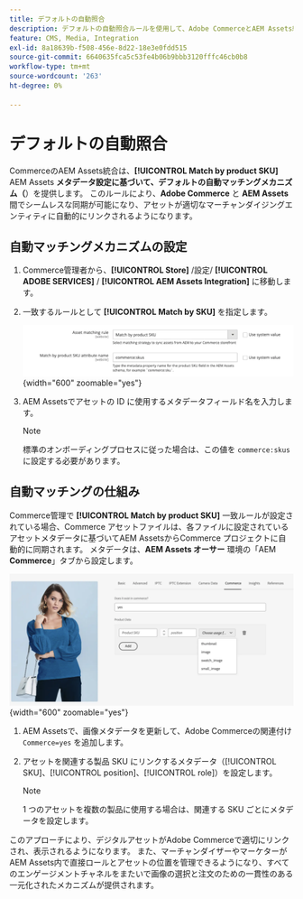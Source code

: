 ```yaml
---
title: デフォルトの自動照合
description: デフォルトの自動照合ルールを使用して、Adobe CommerceとAEM Assets統合の間でシームレスな同期を有効にし、アセットが適切なマーチャンダイジングエンティティに自動的にリンクされるようにする方法を説明します。
feature: CMS, Media, Integration
exl-id: 8a18639b-f508-456e-8d22-18e3e0fdd515
source-git-commit: 6640635fca5c53fe4b06b9bbb3120fffc46cb0b8
workflow-type: tm+mt
source-wordcount: '263'
ht-degree: 0%

---
```


# デフォルトの自動照合

CommerceのAEM Assets統合は、**[!UICONTROL Match by product SKU]** AEM Assets **メタデータ設定に基づいて、デフォルトの自動マッチングメカニズム（**）を提供します。 このルールにより、**Adobe Commerce** と **AEM Assets** 間でシームレスな同期が可能になり、アセットが適切なマーチャンダイジングエンティティに自動的にリンクされるようになります。

## 自動マッチングメカニズムの設定

1. Commerce管理者から、**[!UICONTROL Store]** /設定/ **[!UICONTROL ADOBE SERVICES]** / **[!UICONTROL AEM Assets Integration]** に移動します。

1. 一致するルールとして **[!UICONTROL Match by SKU]** を指定します。

   ![&#x200B; デフォルトの自動照合ルール &#x200B;](../assets/ootb-matching-rule.png){width="600" zoomable="yes"}

1. AEM Assetsでアセットの ID に使用するメタデータフィールド名を入力します。

   >[!NOTE]
   >
   > 標準のオンボーディングプロセスに従った場合は、この値を `commerce:skus` に設定する必要があります。

## 自動マッチングの仕組み

Commerce管理で **[!UICONTROL Match by product SKU]** 一致ルールが設定されている場合、Commerce アセットファイルは、各ファイルに設定されているアセットメタデータに基づいてAEM AssetsからCommerce プロジェクトに自動的に同期されます。 メタデータは、**AEM Assets オーサー** 環境の「AEM **Commerce**」タブから設定します。

![&#x200B; メタデータの例 &#x200B;](../assets/example-metadata.png){width="600" zoomable="yes"}

1. AEM Assetsで、画像メタデータを更新して、Adobe Commerceの関連付け `Commerce=yes` を追加します。

1. アセットを関連する製品 SKU にリンクするメタデータ（[!UICONTROL SKU]、[!UICONTROL position]、[!UICONTROL role]）を設定します。

   >[!NOTE]
   >
   > 1 つのアセットを複数の製品に使用する場合は、関連する SKU ごとにメタデータを設定します。

このアプローチにより、デジタルアセットがAdobe Commerceで適切にリンクされ、表示されるようになります。 また、マーチャンダイザーやマーケターがAEM Assets内で直接ロールとアセットの位置を管理できるようになり、すべてのエンゲージメントチャネルをまたいで画像の選択と注文のための一貫性のある一元化されたメカニズムが提供されます。
